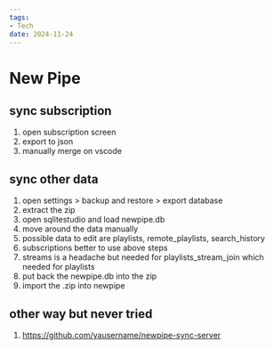 ```yaml
---
tags:
- Tech
date: 2024-11-24
---
```


# New Pipe

## sync subscription

1. open subscription screen
2. export to json
3. manually merge on vscode



## sync other data

1. open settings > backup and restore > export database
2. extract the zip
3. open sqlitestudio and load newpipe.db
4. move around the data manually
5. possible data to edit are playlists, remote_playlists, search_history
6. subscriptions better to use above steps
7. streams is a headache but needed for playlists_stream_join which needed for playlists
8. put back the newpipe.db into the zip
9. import the .zip into newpipe



## other way but never tried

1. https://github.com/yausername/newpipe-sync-server
